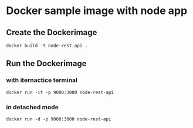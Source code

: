 # Docker sample image with node app

## Create the Dockerimage 
	docker build -t node-rest-api .

## Run the Dockerimage
### with iternactice terminal
	docker run -it -p 9000:3000 node-rest-api
### in detached mode
	docker run -d -p 9000:3000 node-rest-api
